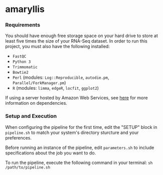# amaryllis

### Requirements

You should have enough free storage space on your hard drive to store at least
five times the size of your RNA-Seq dataset.
In order to run this project, you must also have the following installed:
- `FastQC`
- `Python 3`
- `Trimmomatic`
- `Bowtie2`
- `Perl` (modules: `Log::Reproducible`, `autodie.pm`, `Parallel/ForkManager.pm`)
- `R` (modules: `limma`, `edgeR`, `locfit`, `ggplot2`)

If using a server hosted by Amazon Web Services, see
[here](https://gist.github.com/mfcovington/27746b491743ababf32cbadd49846730)
for more information on dependencies.

### Setup and Execution

When configuring the pipeline for the first time, edit the "SETUP" block in
`pipeline.sh` to match your system's directory sturcture and your preferences.

Before running an instance of the pipeline, edit `parameters.sh` to include
specifications about the job you want to do.

To run the pipeline, execute the following command in your terminal:
    `sh /path/to/pipeline.sh`
